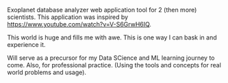 Exoplanet database analyzer web application tool for 2 (then more) scientists. This application was inspired by https://www.youtube.com/watch?v=V-S6GrwH6IQ. 

This world is huge and fills me with awe. This is one way I can bask in and experience it.

Will serve as a precursor for my Data SCience and ML learning journey to come. 
Also, for professional practice. (Using the tools and concepts for real world problems and usage).
